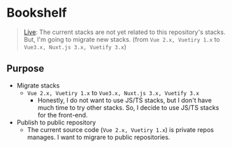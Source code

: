 # Bookshelf

> [Live](https://bookshelf.yoshinorin.net/): The current stacks are not yet related to this repository's stacks. But, I'm going to migrate new stacks. (from `Vue 2.x, Vuetiry 1.x` to `Vue3.x, Nuxt.js 3.x, Vuetify 3.x`)

## Purpose

- Migrate stacks
    - `Vue 2.x, Vuetiry 1.x` to `Vue3.x, Nuxt.js 3.x, Vuetify 3.x`
        - Honestly, I do not want to use JS/TS stacks, but I don't have much time to try other stacks. So, I decide to use JS/TS stacks for the front-end.
- Publish to public repository
    - The current source code (`Vue 2.x, Vuetiry 1.x`) is private repos manages. I want to migrare to public repositories.